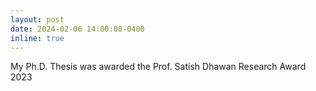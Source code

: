 ```yaml
---
layout: post
date: 2024-02-06 14:00:00-0400
inline: true
---
```


My Ph.D. Thesis was awarded the Prof. Satish Dhawan Research Award 2023
